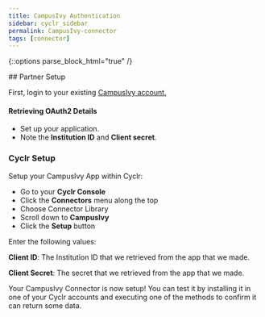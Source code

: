 ```yaml
---
title: CampusIvy Authentication
sidebar: cyclr_sidebar
permalink: CampusIvy-connector
tags: [connector]
---
```

{::options parse_block_html="true" /}
<section class="card">
## Partner Setup

First, login to your existing [CampusIvy account.](http://www.campusivy.com/client-login/)

#### Retrieving OAuth2 Details

*   Set up your application.
*   Note the **Institution ID** and **Client secret**.

### Cyclr Setup

Setup your CampusIvy App within Cyclr:

*   Go to your **Cyclr Console**
*   Click the **Connectors** menu along the top
*   Choose Connector Library
*   Scroll down to **CampusIvy**
*   Click the **Setup** button

Enter the following values:

**Client ID**:  The Institution ID that we retrieved from the app that we made.

**Client Secret**:  The secret that we retrieved from the app that we made.


Your CampusIvy Connector is now setup! You can test it by installing it in one of your Cyclr accounts and executing one of the methods to confirm it can return some data.

</section>
